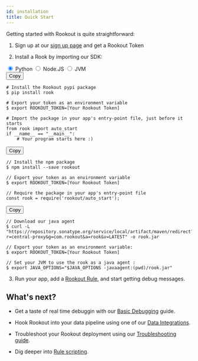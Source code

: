 ```yaml
---
id: installation
title: Quick Start
---
```


Getting started with Rookout is quite straightforward:

1. Sign up at our <a href="http://www.rookout.com/trial">sign up page</a> and get a Rookout Token

2. Install a Rook by importing our SDK:

<div class="tab-container">
<input id="tab1" type="radio" name="tabs" class="tab-button" checked="true" />
<label for="tab1" class="tab-title">Python</label>
<input id="tab2" type="radio" name="tabs" class="tab-button" />
<label for="tab2" class="tab-title">Node.JS</label>
<input id="tab3" type="radio" name="tabs" class="tab-button" />
<label for="tab3" class="tab-title">JVM</label>
<div id="content1" class="tab-content hljs">
<button onclick="copyToClipboard(this)" class="tab-copy button">Copy</button>

    # Install the Rookout pypi package
    $ pip install rook

    # Export your token as an environment variable
    $ export ROOKOUT_TOKEN=[Your Rookout Token]

    # Import the package in your app's entry-point file, just before it starts
    from rook import auto_start
    if __name__ == "__main__":
        # Your program starts here :)

</div>
<div id="content2" class="tab-content hljs">
<button onclick="copyToClipboard(this)" class="tab-copy button">Copy</button>

    // Install the npm package
    $ npm install --save rookout

    // Export your token as an environment variable
    $ export ROOKOUT_TOKEN=[Your Rookout Token]

    // Require the package in your app's entry-point file
    const rook = require('rookout/auto_start');

</div>
<div id="content3" class="tab-content hljs">
<button onclick="copyToClipboard(this)" class="tab-copy button">Copy</button>

    // Download our java agent
    $ curl -L "https://repository.sonatype.org/service/local/artifact/maven/redirect?r=central-proxy&g=com.rookout&a=rook&v=LATEST" -o rook.jar

    // Export your token as an environment variable:
    $ export ROOKOUT_TOKEN=[Your Rookout Token]

    // Set your JVM to use the rook as a java agent :  
    $ export JAVA_OPTIONS="$JAVA_OPTIONS -javaagent:(pwd)/rook.jar"

</div>
</div>

3. Run your app, add a [Rookout Rule](rules-index.md), and start getting debug messages.

## What's next?

- Get a taste of real time debuggin with our [Basic Debugging](rules-index.md) guide.

- Hook Rookout into your data pipeline using one of our [Data Integrations](integrations-home.md).

- Troubleshoot your Rookout deployment using our [Troubleshooting guide](troubleshooting-rules.md).

- Dig deeper into [Rule scripting](rules-index.md).